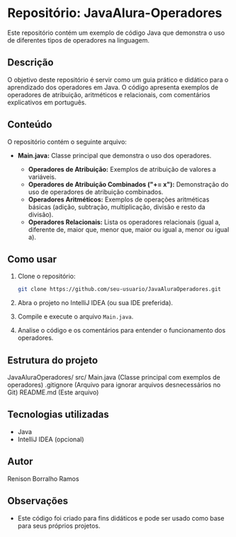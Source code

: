 # Repositório: JavaAlura-Operadores

Este repositório contém um exemplo de código Java que demonstra o uso de diferentes tipos de operadores na linguagem.

## Descrição

O objetivo deste repositório é servir como um guia prático e didático para o aprendizado dos operadores em Java. O código apresenta exemplos de operadores de atribuição, aritméticos e relacionais, com comentários explicativos em português.

## Conteúdo

O repositório contém o seguinte arquivo:

*   **Main.java:** Classe principal que demonstra o uso dos operadores.

    *   **Operadores de Atribuição:** Exemplos de atribuição de valores a variáveis.
    *   **Operadores de Atribuição Combinados ("+= x"):** Demonstração do uso de operadores de atribuição combinados.
    *   **Operadores Aritméticos:** Exemplos de operações aritméticas básicas (adição, subtração, multiplicação, divisão e resto da divisão).
    *   **Operadores Relacionais:** Lista os operadores relacionais (igual a, diferente de, maior que, menor que, maior ou igual a, menor ou igual a).

## Como usar

1.  Clone o repositório:

    ```bash
    git clone https://github.com/seu-usuario/JavaAluraOperadores.git
    ```

2.  Abra o projeto no IntelliJ IDEA (ou sua IDE preferida).

3.  Compile e execute o arquivo `Main.java`.

4.  Analise o código e os comentários para entender o funcionamento dos operadores.

## Estrutura do projeto

JavaAluraOperadores/
src/
Main.java (Classe principal com exemplos de operadores)
.gitignore (Arquivo para ignorar arquivos desnecessários no Git)
README.md (Este arquivo)


## Tecnologias utilizadas

*   Java
*   IntelliJ IDEA (opcional)

## Autor

Renison Borralho Ramos

## Observações

*   Este código foi criado para fins didáticos e pode ser usado como base para seus próprios projetos.
